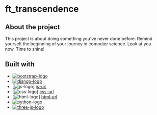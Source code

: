 # ft_transcendence

## About the project
This project is about doing something you’ve never done before.
Remind yourself the beginning of your journey in computer science.
Look at you now. Time to shine!

## Built with
* [![bootstrap-logo]][bootstrap-url] 
* [![django-logo]][django-url] 
* [![js-logo]] [js-url]
* [![css-logo]] [css-url]
* [![html-logo]] [html-url]
* [![python-logo]][python-url]
* [![three-js-logo]][three-js-url]







[bootstrap-logo]: https://img.shields.io/badge/Bootstrap-563d7c?style=flat&logo=bootstrap&logoColor=white
[bootstrap-url]: https://getbootstrap.com
[django-logo]: https://img.shields.io/badge/Django-092E20?style=flat&logo=django&logoColor=white
[django-url]: https://www.djangoproject.com/
[js-logo]: https://img.shields.io/badge/JavaScript-F7DF1E?style=flat&logo=javascript&logoColor=black
[js-url]: https://www.w3schools.com/js/
[css-logo]: https://img.shields.io/badge/CSS-1572B6?style=flat&logo=css3&logoColor=white
[css-url]: https://www.w3schools.com/css/
[html-logo]: https://img.shields.io/badge/HTML-E34F26?style=flat&logo=html5&logoColor=white
[html-url]: https://www.w3schools.com/html/
[python-logo]: https://img.shields.io/badge/Python-3776AB?style=flat&logo=python&logoColor=white
[python-url]: https://www.python.org/
[three-js-logo]: https://img.shields.io/badge/Three.js-black?style=flat&logo=three.js&logoColor=white
[three-js-url]: https://threejs.org/